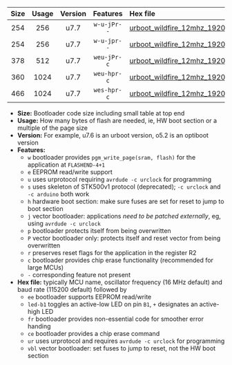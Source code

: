 |Size|Usage|Version|Features|Hex file|
|:-:|:-:|:-:|:-:|:--|
|254|256|u7.7|`w-u-jPr--`|[urboot_wildfire_12mhz_19200bps_led+b5_ur_vbl.hex](https://raw.githubusercontent.com/stefanrueger/urboot.hex/main/boards/wildfire/fcpu_12mhz/19200_bps/urboot_wildfire_12mhz_19200bps_led+b5_ur_vbl.hex)|
|254|256|u7.7|`w-u-jpr--`|[urboot_wildfire_12mhz_19200bps_led+b5_fr_ur_vbl.hex](https://raw.githubusercontent.com/stefanrueger/urboot.hex/main/boards/wildfire/fcpu_12mhz/19200_bps/urboot_wildfire_12mhz_19200bps_led+b5_fr_ur_vbl.hex)|
|378|512|u7.7|`weu-jPr-c`|[urboot_wildfire_12mhz_19200bps_ee_led+b5_fr_ce_ur_vbl.hex](https://raw.githubusercontent.com/stefanrueger/urboot.hex/main/boards/wildfire/fcpu_12mhz/19200_bps/urboot_wildfire_12mhz_19200bps_ee_led+b5_fr_ce_ur_vbl.hex)|
|360|1024|u7.7|`weu-hpr-c`|[urboot_wildfire_12mhz_19200bps_ee_led+b5_fr_ce_ur.hex](https://raw.githubusercontent.com/stefanrueger/urboot.hex/main/boards/wildfire/fcpu_12mhz/19200_bps/urboot_wildfire_12mhz_19200bps_ee_led+b5_fr_ce_ur.hex)|
|466|1024|u7.7|`wes-hpr-c`|[urboot_wildfire_12mhz_19200bps_ee_led+b5_fr_ce.hex](https://raw.githubusercontent.com/stefanrueger/urboot.hex/main/boards/wildfire/fcpu_12mhz/19200_bps/urboot_wildfire_12mhz_19200bps_ee_led+b5_fr_ce.hex)|

- **Size:** Bootloader code size including small table at top end
- **Usage:** How many bytes of flash are needed, ie, HW boot section or a multiple of the page size
- **Version:** For example, u7.6 is an urboot version, o5.2 is an optiboot version
- **Features:**
  + `w` bootloader provides `pgm_write_page(sram, flash)` for the application at `FLASHEND-4+1`
  + `e` EEPROM read/write support
  + `u` uses urprotocol requiring `avrdude -c urclock` for programming
  + `s` uses skeleton of STK500v1 protocol (deprecated); `-c urclock` and `-c arduino` both work
  + `h` hardware boot section: make sure fuses are set for reset to jump to boot section
  + `j` vector bootloader: applications *need to be patched externally*, eg, using `avrdude -c urclock`
  + `p` bootloader protects itself from being overwritten
  + `P` vector bootloader only: protects itself and reset vector from being overwritten
  + `r` preserves reset flags for the application in the register R2
  + `c` bootloader provides chip erase functionality (recommended for large MCUs)
  + `-` corresponding feature not present
- **Hex file:** typically MCU name, oscillator frequency (16 MHz default) and baud rate (115200 default) followed by
  + `ee` bootloader supports EEPROM read/write
  + `led-b1` toggles an active-low LED on pin `B1`, `+` designates an active-high LED
  + `fr` bootloader provides non-essential code for smoother error handing
  + `ce` bootloader provides a chip erase command
  + `ur` uses urprotocol and requires `avrdude -c urclock` for programming
  + `vbl` vector bootloader: set fuses to jump to reset, not the HW boot section
